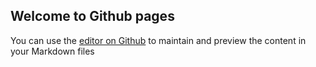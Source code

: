 ## Welcome to Github pages

You can use the [editor on Github](https://github.com/ShawnaJean/octocat.github.io/edit/master/index.md) to maintain and preview the content in your Markdown files
